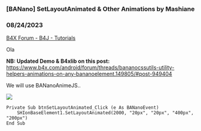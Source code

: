 ### [BANano] SetLayoutAnimated & Other Animations by Mashiane
### 08/24/2023
[B4X Forum - B4J - Tutorials](https://www.b4x.com/android/forum/threads/149793/)

Ola  
  
**NB: Updated Demo & B4xlib on this post:**  
<https://www.b4x.com/android/forum/threads/bananocssutils-utility-helpers-animations-on-any-bananoelement.149805/#post-949404>  
  
We will use BANanoAnimeJS..  
  
![](https://www.b4x.com/android/forum/attachments/145127)  
  
  

```B4X
Private Sub btnSetLayoutAnimated_Click (e As BANanoEvent)  
    SHIonBaseElement1.SetLayoutAnimated(2000, "20px", "20px", "400px", "200px")  
End Sub
```